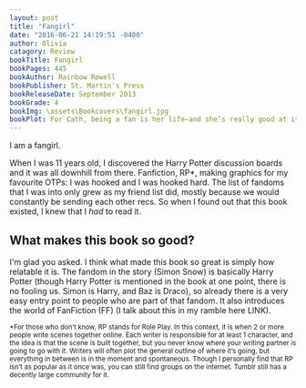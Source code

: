```yaml
---
layout: post
title: "Fangirl"
date: "2016-06-21 14:19:51 -0400"
author: Olivia
catagory: Review
bookTitle: Fangirl
bookPages: 445
bookAuthor: Rainbow Rowell
bookPublisher: St. Martin's Press
bookReleaseDate: September 2013
bookGrade: 4
bookImg: \assets\Bookcovers\fangirl.jpg
bookPlot: For Cath, being a fan is her life—and she’s really good at it. She and her twin sister, Wren, ensconced themselves in the Simon Snow series when they were just kids. Reading. Rereading. Hanging out in Simon Snow forums, writing Simon Snow fan fiction, dressing up like the characters for every movie premiere. Now that they’re going to college, Wren has told Cath she doesn’t want to be roommates. Can she make it without Wren holding her hand? Is she ready to start living her own life? Writing her own stories? And does she even want to move on if it means leaving Simon Snow behind?<br> <sup>Adapted from &#58; GoodReads</sup>
---
```

I am a fangirl.

When I was 11 years old, I discovered the Harry Potter discussion boards and it was all downhill from there. Fanfiction, RP&#42;, making graphics for my favourite OTPs: I was hooked and I was hooked hard. The list of fandoms that I was into only grew as my friend list did, mostly because we would constantly be sending each other recs. So when I found out that this book existed, I knew that I *had* to read it.

<!--more-->

## What makes this book so good?

I'm glad you asked. I think what made this book so great is simply how relatable it is. The fandom in the story (Simon Snow) is basically Harry Potter (though Harry Potter is mentioned in the book at one point, there is no fooling us. Simon is Harry, and Baz is Draco), so already there is a very easy entry point to people who are part of that fandom. It also introduces the world of FanFiction (FF) (I talk about this in my ramble here LINK).





<sup>&#42;For those who don’t know, RP stands for Role Play. In this context, it is when 2 or more people write scenes together online. Each writer is responsible for at least 1 character, and the idea is that the scene is built together, but you never know where your writing partner is going to go with it. Writers will often plot the general outline of where it’s going, but everything in between is in the moment and spontaneous. Though I personally find that RP isn’t as popular as it once was, you can still find groups on the internet. Tumblr still has a decently large community for it.</sup>
